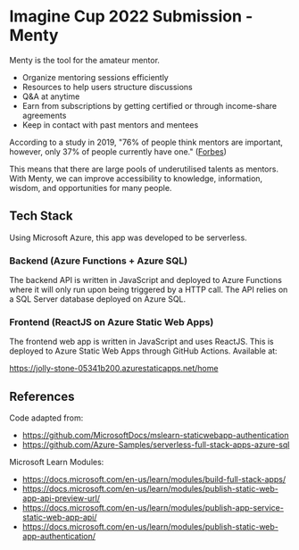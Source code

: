 # Imagine Cup 2022 Submission - Menty

Menty is the tool for the amateur mentor.

- Organize mentoring sessions efficiently
- Resources to help users structure discussions
- Q&A at anytime
- Earn from subscriptions by getting certified or through income-share agreements
- Keep in contact with past mentors and mentees

According to a study in 2019, "76% of people think mentors are important, however, only 37% of people currently have one." ([Forbes](https://www.forbes.com/sites/christinecomaford/2019/07/03/new-study-76-of-people-think-mentors-are-important-but-only-37-have-one/?sh=10f46e424329))

This means that there are large pools of underutilised talents as mentors. With Menty, we can improve accessibility to knowledge, information, wisdom, and opportunities for many people.

## Tech Stack

Using Microsoft Azure, this app was developed to be serverless.

### Backend (Azure Functions + Azure SQL)

The backend API is written in JavaScript and deployed to Azure Functions where it will only run upon being triggered by a HTTP call. The API relies on a SQL Server database deployed on Azure SQL.

### Frontend (ReactJS on Azure Static Web Apps)

The frontend web app is written in JavaScript and uses ReactJS. This is deployed to Azure Static Web Apps through GitHub Actions. Available at:

https://jolly-stone-05341b200.azurestaticapps.net/home

## References

Code adapted from:
- https://github.com/MicrosoftDocs/mslearn-staticwebapp-authentication
- https://github.com/Azure-Samples/serverless-full-stack-apps-azure-sql

Microsoft Learn Modules:
- https://docs.microsoft.com/en-us/learn/modules/build-full-stack-apps/
- https://docs.microsoft.com/en-us/learn/modules/publish-static-web-app-api-preview-url/
- https://docs.microsoft.com/en-us/learn/modules/publish-app-service-static-web-app-api/
- https://docs.microsoft.com/en-us/learn/modules/publish-static-web-app-authentication/